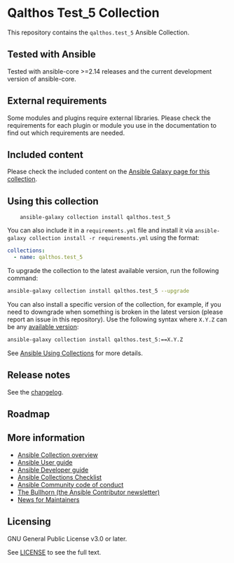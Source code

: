 # Qalthos Test_5 Collection

This repository contains the `qalthos.test_5` Ansible Collection.

## Tested with Ansible

Tested with ansible-core >=2.14 releases and the current development version of ansible-core.

## External requirements

Some modules and plugins require external libraries. Please check the requirements for each plugin or module you use in the documentation to find out which requirements are needed.

## Included content

Please check the included content on the [Ansible Galaxy page for this collection](https://galaxy.ansible.com/qalthos/test_5).

## Using this collection

```
    ansible-galaxy collection install qalthos.test_5
```

You can also include it in a `requirements.yml` file and install it via `ansible-galaxy collection install -r requirements.yml` using the format:

```yaml
collections:
  - name: qalthos.test_5
```

To upgrade the collection to the latest available version, run the following command:

```bash
ansible-galaxy collection install qalthos.test_5 --upgrade
```

You can also install a specific version of the collection, for example, if you need to downgrade when something is broken in the latest version (please report an issue in this repository). Use the following syntax where `X.Y.Z` can be any [available version](https://galaxy.ansible.com/qalthos/test_5):

```bash
ansible-galaxy collection install qalthos.test_5:==X.Y.Z
```

See [Ansible Using Collections](https://docs.ansible.com/ansible/latest/user_guide/collections_using.html) for more details.

## Release notes

See the [changelog](https://github.com/ansible-collections/REPONAMEHERE/tree/main/CHANGELOG.rst).

## Roadmap

<!-- Optional. Include the roadmap for this collection, and the proposed release/versioning strategy so users can anticipate the upgrade/update cycle. -->

## More information

<!-- List out where the user can find additional information, such as working group meeting times, slack/IRC channels, or documentation for the product this collection automates. At a minimum, link to: -->

- [Ansible Collection overview](https://github.com/ansible-collections/overview)
- [Ansible User guide](https://docs.ansible.com/ansible/devel/user_guide/index.html)
- [Ansible Developer guide](https://docs.ansible.com/ansible/devel/dev_guide/index.html)
- [Ansible Collections Checklist](https://github.com/ansible-collections/overview/blob/main/collection_requirements.rst)
- [Ansible Community code of conduct](https://docs.ansible.com/ansible/devel/community/code_of_conduct.html)
- [The Bullhorn (the Ansible Contributor newsletter)](https://us19.campaign-archive.com/home/?u=56d874e027110e35dea0e03c1&id=d6635f5420)
- [News for Maintainers](https://github.com/ansible-collections/news-for-maintainers)

## Licensing

GNU General Public License v3.0 or later.

See [LICENSE](https://www.gnu.org/licenses/gpl-3.0.txt) to see the full text.
